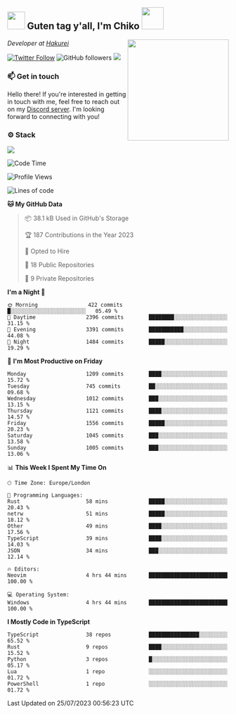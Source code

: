 <h2><img src="https://cdn.discordapp.com/emojis/1100181376730402906.gif?quality=lossless" width="40"> Guten tag y'all, I'm Chiko <img src="https://a.ppy.sh/15907233" width="50"></h2>
<a href="https://twitter.com/Zzul0714/status/1654451338179395585?s=20"><img align='right' src="https://cdn.discordapp.com/attachments/1109162815866023976/1109163700583153705/FvXKt8paEAAR6Ak1.png" width="230"></a>
<p><em>Developer at <a href="https://github.com/hakureiapp">Hakurei</a></em></p>

[![Twitter Follow](https://img.shields.io/twitter/follow/chikoxq?label=Follow)](https://twitter.com/intent/follow?screen_name=chikoxq)
![GitHub followers](https://img.shields.io/github/followers/chikof?label=Follow&style=social)
![](https://komarev.com/ghpvc/?username=chikof&color=blue)

### 📫 Get in touch
Hello there! If you're interested in getting in touch with me, feel free to reach out on my [Discord server](https://discord.gg/sejc7TnX6N). I'm looking forward to connecting with you!

### ⚙️ Stack
![](https://skillicons.dev/icons?i=git,kubernetes,docker,js,ts,cloudflare,css,deno,express,graphql,html,mongodb,nestjs,py,react,apollo,bash,java,lua,nextjs,netlify,nodejs,ps,powershell,rust,neovim,tauri,sentry,postgres,tailwind,prisma,actix)

<!--START_SECTION:waka-->
![Code Time](http://img.shields.io/badge/Code%20Time-1%2C460%20hrs%2026%20mins-blue)

![Profile Views](http://img.shields.io/badge/Profile%20Views-0-blue)

![Lines of code](https://img.shields.io/badge/From%20Hello%20World%20I%27ve%20Written-5.4%20million%20lines%20of%20code-blue)

**🐱 My GitHub Data** 

> 📦 38.1 kB Used in GitHub's Storage 
 > 
> 🏆 187 Contributions in the Year 2023
 > 
> 💼 Opted to Hire
 > 
> 📜 18 Public Repositories 
 > 
> 🔑 9 Private Repositories 
 > 
**I'm a Night 🦉** 

```text
🌞 Morning                422 commits         █░░░░░░░░░░░░░░░░░░░░░░░░   05.49 % 
🌆 Daytime                2396 commits        ████████░░░░░░░░░░░░░░░░░   31.15 % 
🌃 Evening                3391 commits        ███████████░░░░░░░░░░░░░░   44.08 % 
🌙 Night                  1484 commits        █████░░░░░░░░░░░░░░░░░░░░   19.29 % 
```
📅 **I'm Most Productive on Friday** 

```text
Monday                   1209 commits        ████░░░░░░░░░░░░░░░░░░░░░   15.72 % 
Tuesday                  745 commits         ██░░░░░░░░░░░░░░░░░░░░░░░   09.68 % 
Wednesday                1012 commits        ███░░░░░░░░░░░░░░░░░░░░░░   13.15 % 
Thursday                 1121 commits        ████░░░░░░░░░░░░░░░░░░░░░   14.57 % 
Friday                   1556 commits        █████░░░░░░░░░░░░░░░░░░░░   20.23 % 
Saturday                 1045 commits        ███░░░░░░░░░░░░░░░░░░░░░░   13.58 % 
Sunday                   1005 commits        ███░░░░░░░░░░░░░░░░░░░░░░   13.06 % 
```


📊 **This Week I Spent My Time On** 

```text
🕑︎ Time Zone: Europe/London

💬 Programming Languages: 
Rust                     58 mins             █████░░░░░░░░░░░░░░░░░░░░   20.43 % 
netrw                    51 mins             █████░░░░░░░░░░░░░░░░░░░░   18.12 % 
Other                    49 mins             ████░░░░░░░░░░░░░░░░░░░░░   17.56 % 
TypeScript               39 mins             ████░░░░░░░░░░░░░░░░░░░░░   14.03 % 
JSON                     34 mins             ███░░░░░░░░░░░░░░░░░░░░░░   12.14 % 

🔥 Editors: 
Neovim                   4 hrs 44 mins       █████████████████████████   100.00 % 

💻 Operating System: 
Windows                  4 hrs 44 mins       █████████████████████████   100.00 % 
```

**I Mostly Code in TypeScript** 

```text
TypeScript               38 repos            ████████████████░░░░░░░░░   65.52 % 
Rust                     9 repos             ████░░░░░░░░░░░░░░░░░░░░░   15.52 % 
Python                   3 repos             █░░░░░░░░░░░░░░░░░░░░░░░░   05.17 % 
Lua                      1 repo              ░░░░░░░░░░░░░░░░░░░░░░░░░   01.72 % 
PowerShell               1 repo              ░░░░░░░░░░░░░░░░░░░░░░░░░   01.72 % 
```




 Last Updated on 25/07/2023 00:56:23 UTC
<!--END_SECTION:waka-->


<!--
<p align="center">
     <a href="https://discord.gg/HhybNhchcC"><img src="https://invidget.switchblade.xyz/sejc7TnX6N" align="center" ><a>
</p> 
-->
